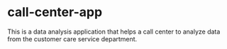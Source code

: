 # call-center-app
This is a data analysis application that helps a call center to analyze data from the customer care service department.
